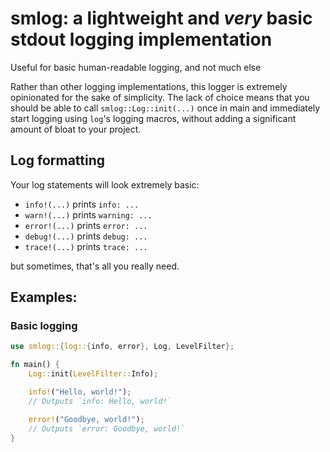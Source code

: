 # smlog: a lightweight and *very* basic stdout logging implementation

Useful for basic human-readable logging, and not much else

Rather than other logging implementations, this logger is extremely opinionated for the sake of
simplicity. The lack of choice means that you should be able to call `smlog::Log::init(...)`
once in main and immediately start logging using `log`'s logging macros, without adding a
significant amount of bloat to your project.

## Log formatting

Your log statements will look extremely basic:

* `info!(...)` prints `info: ...`
* `warn!(...)` prints `warning: ...`
* `error!(...)` prints `error: ...`
* `debug!(...)` prints `debug: ...`
* `trace!(...)` prints `trace: ...`

but sometimes, that's all you really need.

## Examples:

### Basic logging

```rust
use smlog::{log::{info, error}, Log, LevelFilter};

fn main() {
    Log::init(LevelFilter::Info);

    info!("Hello, world!");
    // Outputs `info: Hello, world!`

    error!("Goodbye, world!");
    // Outputs `error: Goodbye, world!`
}
```
